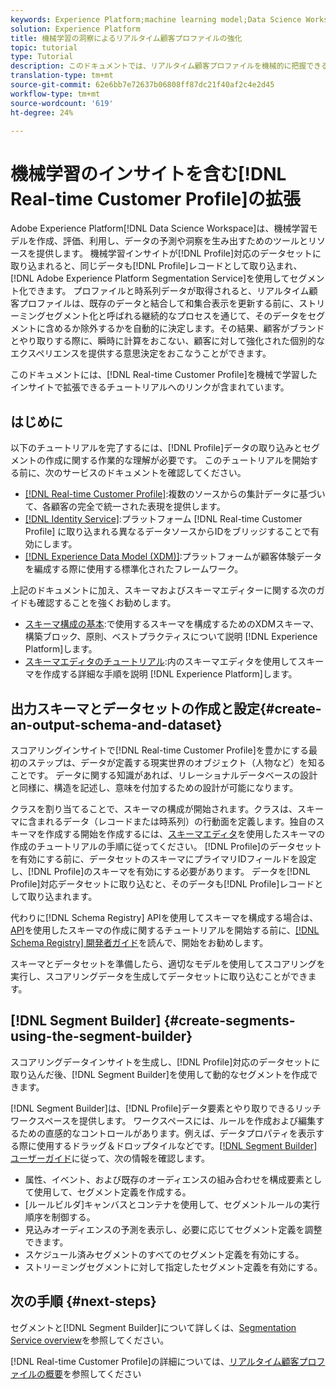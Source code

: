 ```yaml
---
keywords: Experience Platform;machine learning model;Data Science Workspace;Real-time Customer Profile;popular topics;machine learning insights
solution: Experience Platform
title: 機械学習の洞察によるリアルタイム顧客プロファイルの強化
topic: tutorial
type: Tutorial
description: このドキュメントでは、リアルタイム顧客プロファイルを機械的に把握できるインサイトに強化する方法のガイドを提供します。
translation-type: tm+mt
source-git-commit: 62e6bb7e72637b06808ff87dc21f40af2c4e2d45
workflow-type: tm+mt
source-wordcount: '619'
ht-degree: 24%

---
```



# 機械学習のインサイトを含む[!DNL Real-time Customer Profile]の拡張

Adobe Experience Platform[!DNL Data Science Workspace]は、機械学習モデルを作成、評価、利用し、データの予測や洞察を生み出すためのツールとリソースを提供します。 機械学習インサイトが[!DNL Profile]対応のデータセットに取り込まれると、同じデータも[!DNL Profile]レコードとして取り込まれ、[!DNL Adobe Experience Platform Segmentation Service]を使用してセグメント化できます。 プロファイルと時系列データが取得されると、リアルタイム顧客プロファイルは、既存のデータと結合して和集合表示を更新する前に、ストリーミングセグメント化と呼ばれる継続的なプロセスを通じて、そのデータをセグメントに含めるか除外するかを自動的に決定します。その結果、顧客がブランドとやり取りする際に、瞬時に計算をおこない、顧客に対して強化された個別的なエクスペリエンスを提供する意思決定をおこなうことができます。

このドキュメントには、[!DNL Real-time Customer Profile]を機械で学習したインサイトで拡張できるチュートリアルへのリンクが含まれています。

## はじめに

以下のチュートリアルを完了するには、[!DNL Profile]データの取り込みとセグメントの作成に関する作業的な理解が必要です。 このチュートリアルを開始する前に、次のサービスのドキュメントを確認してください。

- [[!DNL Real-time Customer Profile]](../../profile/home.md):複数のソースからの集計データに基づいて、各顧客の完全で統一された表現を提供します。
- [[!DNL Identity Service]](../../identity-service/home.md):プラットフォーム [!DNL Real-time Customer Profile] に取り込まれる異なるデータソースからIDをブリッジすることで有効にします。
- [[!DNL Experience Data Model (XDM)]](../../xdm/home.md):プラットフォームが顧客体験データを編成する際に使用する標準化されたフレームワーク。

上記のドキュメントに加え、スキーマおよびスキーマエディターに関する次のガイドも確認することを強くお勧めします。

- [スキーマ構成の基本](../../xdm/schema/composition.md):で使用するスキーマを構成するためのXDMスキーマ、構築ブロック、原則、ベストプラクティスについて説明 [!DNL Experience Platform]します。
- [スキーマエディタのチュートリアル](../../xdm/tutorials/create-schema-ui.md):内のスキーマエディタを使用してスキーマを作成する詳細な手順を説明 [!DNL Experience Platform]します。

## 出力スキーマとデータセットの作成と設定{#create-an-output-schema-and-dataset}

スコアリングインサイトで[!DNL Real-time Customer Profile]を豊かにする最初のステップは、データが定義する現実世界のオブジェクト（人物など）を知ることです。 データに関する知識があれば、リレーショナルデータベースの設計と同様に、構造を記述し、意味を付加するための設計が可能になります。

クラスを割り当てることで、スキーマの構成が開始されます。クラスは、スキーマに含まれるデータ（レコードまたは時系列）の行動面を定義します。独自のスキーマを作成する開始を作成するには、[スキーマエディタ](../../xdm/tutorials/create-schema-ui.md)を使用したスキーマの作成のチュートリアルの手順に従ってください。 [!DNL Profile]のデータセットを有効にする前に、データセットのスキーマにプライマリIDフィールドを設定し、[!DNL Profile]のスキーマを有効にする必要があります。 データを[!DNL Profile]対応データセットに取り込むと、そのデータも[!DNL Profile]レコードとして取り込まれます。

代わりに[!DNL Schema Registry] APIを使用してスキーマを構成する場合は、[API](../../xdm/tutorials/create-schema-api.md)を使用したスキーマの作成に関するチュートリアルを開始する前に、[[!DNL Schema Registry] 開発者ガイド](../../xdm/api/getting-started.md)を読んで、開始をお勧めします。

スキーマとデータセットを準備したら、適切なモデルを使用してスコアリングを実行し、スコアリングデータを生成してデータセットに取り込むことができます。

## [!DNL Segment Builder] {#create-segments-using-the-segment-builder}

スコアリングデータインサイトを生成し、[!DNL Profile]対応のデータセットに取り込んだ後、[!DNL Segment Builder]を使用して動的なセグメントを作成できます。

[!DNL Segment Builder]は、[!DNL Profile]データ要素とやり取りできるリッチワークスペースを提供します。 ワークスペースには、ルールを作成および編集するための直感的なコントロールがあります。例えば、データプロパティを表示する際に使用するドラッグ＆ドロップタイルなどです。[[!DNL Segment Builder] ユーザーガイド](../../segmentation/ui/segment-builder.md)に従って、次の情報を確認します。

- 属性、イベント、および既存のオーディエンスの組み合わせを構成要素として使用して、セグメント定義を作成する。
- [ルールビルダ]キャンバスとコンテナを使用して、セグメントルールの実行順序を制御する。
- 見込みオーディエンスの予測を表示し、必要に応じてセグメント定義を調整できます。
- スケジュール済みセグメントのすべてのセグメント定義を有効にする。
- ストリーミングセグメントに対して指定したセグメント定義を有効にする。

## 次の手順 {#next-steps}

セグメントと[!DNL Segment Builder]について詳しくは、[Segmentation Service overview](../../segmentation/home.md)を参照してください。

[!DNL Real-time Customer Profile]の詳細については、[リアルタイム顧客プロファイルの概要](../../profile/home.md)を参照してください